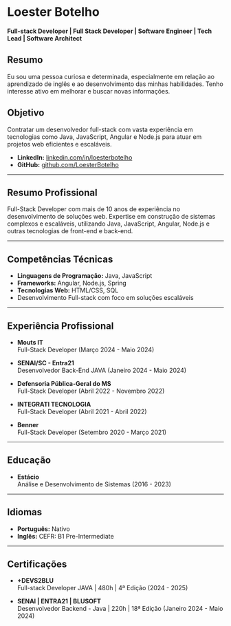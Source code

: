 # Loester Botelho

**Full-stack Developer | Full Stack Developer | Software Engineer | Tech Lead | Software Architect**  

## Resumo
Eu sou uma pessoa curiosa e determinada, especialmente em relação ao aprendizado de inglês e ao desenvolvimento das minhas habilidades. Tenho interesse ativo em melhorar e buscar novas informações.

## Objetivo
Contratar um desenvolvedor full-stack com vasta experiência em tecnologias como Java, JavaScript, Angular e Node.js para atuar em projetos web eficientes e escaláveis.

- **LinkedIn:** [linkedin.com/in/loesterbotelho](https://linkedin.com/in/loesterbotelho)  
- **GitHub:** [github.com/LoesterBotelho](https://github.com/LoesterBotelho)

---

## Resumo Profissional
Full-Stack Developer com mais de 10 anos de experiência no desenvolvimento de soluções web. Expertise em construção de sistemas complexos e escaláveis, utilizando Java, JavaScript, Angular, Node.js e outras tecnologias de front-end e back-end.

---

## Competências Técnicas

- **Linguagens de Programação:** Java, JavaScript  
- **Frameworks:** Angular, Node.js, Spring  
- **Tecnologias Web:** HTML/CSS, SQL  
- Desenvolvimento Full-stack com foco em soluções escaláveis

---

## Experiência Profissional

- **Mouts IT**  
  Full-Stack Developer (Março 2024 - Maio 2024)

- **SENAI/SC - Entra21**  
  Desenvolvedor Back-End JAVA (Janeiro 2024 - Maio 2024)

- **Defensoria Pública-Geral do MS**  
  Full-Stack Developer (Abril 2022 - Novembro 2022)

- **INTEGRATI TECNOLOGIA**  
  Full-Stack Developer (Abril 2021 - Abril 2022)

- **Benner**  
  Full-Stack Developer (Setembro 2020 - Março 2021)

---

## Educação

- **Estácio**  
  Análise e Desenvolvimento de Sistemas (2016 - 2023)

---

## Idiomas

- **Português:** Nativo  
- **Inglês:** CEFR: B1 Pre-Intermediate

---

## Certificações

- **+DEVS2BLU**  
  Full-stack Developer JAVA | 480h | 4ª Edição (2024 - 2025)

- **SENAI | ENTRA21 | BLUSOFT**  
  Desenvolvedor Backend - Java | 220h | 18ª Edição (Janeiro 2024 - Maio 2024)

    
